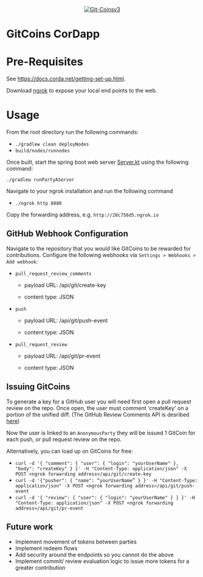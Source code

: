 <p align="center">
  <a href="https://ibb.co/KyPL2rt"><img src="https://i.ibb.co/2K9svkz/Git-Coinsv3.png" alt="Git-Coinsv3" border="0" /></a>
</p>

# GitCoins CorDapp

# Pre-Requisites

See https://docs.corda.net/getting-set-up.html.

Download [ngrok](https://ngrok.com/download) to expose your local end points to the web. 

# Usage

From the root directory run the following commands:

* `./gradlew clean deployNodes`
* `build/nodes/runnodes`

Once built, start the spring boot web server [Server.kt](https://github.com/corda/samples/blob/willh-gitcoin-cordapp-ok/gitcoins-cordapp/clients/src/main/kotlin/com/gitcoins/webserver/Server.kt)
using the following command:

`./gradlew runPartyAServer`

Navigate to your ngrok installation and run the following command
* `./ngrok http 8080`

Copy the forwarding address, e.g. `http://28c756d5.ngrok.io`

## GitHub Webhook Configuration

Navigate to the repository that you would like GitCoins to be rewarded for contributions. Configure the following webhooks via `Settings > Webhooks > Add webhook`:
* `pull_request_review_comments`

  * payload URL: <ngrok forwarding address>/api/git/create-key

  * content type: JSON

* `push`

  * payload URL: <ngrok forwarding address>/api/git/push-event

  * content type: JSON

* `pull_request_review`

  * payload URL: <ngrok forwarding address>/api/git/pr-event

  * content type: JSON

## Issuing GitCoins

To generate a key for a GitHub user you will need first open a pull request review on the repo. Once open, the user must comment 'createKey' on a portion of the unified diff. (The GitHub Review Comments API is desribed [here](https://developer.github.com/v3/pulls/comments/#list-comments-on-a-pull-request))

Now the user is linked to an `AnonymousParty` they will be issued 1 GitCoin for each push, or pull request review on the repo.

Alternatively, you can load up on GitCoins for free:
* `curl -d '{ "comment": { "user": { "login": "yourUserName" }, "body": "createKey" } }' -H "Content-Type: application/json" -X POST <ngrok forwarding address>/api/git/create-key`
* `curl -d '{"pusher": { "name": “yourUserName” } }' -H "Content-Type: application/json" -X POST <ngrok forwarding address>/api/git/push-event`
* `curl -d '{ "review": { "user": { "login": "yourUserName" } } }' -H "Content-Type: application/json" -X POST <ngrok forwarding address>/api/git/pr-event`

## Future work
* Implement movement of tokens between parties
* Implement redeem flows
* Add security around the endpoints so you cannot do the above
* Implement commit/ review evaluation logic to issue more tokens for a greater contribution